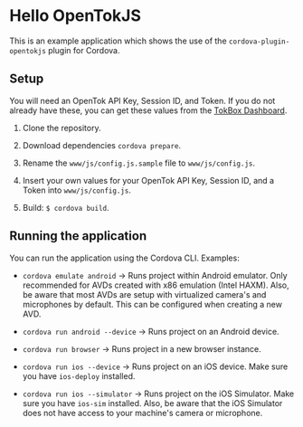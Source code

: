# Hello OpenTokJS

This is an example application which shows the use of the `cordova-plugin-opentokjs` plugin for
Cordova.

## Setup

You will need an OpenTok API Key, Session ID, and Token. If you do not already have these, you can
get these values from the [TokBox Dashboard](https://dashboard.tokbox.com).

1. Clone the repository.

2. Download dependencies `cordova prepare`.

3. Rename the `www/js/config.js.sample` file to `www/js/config.js`.

4. Insert your own values for your OpenTok API Key, Session ID, and a Token into `www/js/config.js`.

5. Build: `$ cordova build`.

## Running the application

You can run the application using the Cordova CLI. Examples:

*  `cordova emulate android` -> Runs project within Android emulator. Only recommended for AVDs
   created with x86 emulation (Intel HAXM). Also, be aware that most AVDs are setup with virtualized
   camera's and microphones by default. This can be configured when creating a new AVD.

*  `cordova run android --device` -> Runs project on an Android device.

*  `cordova run browser` -> Runs project in a new browser instance.

*  `cordova run ios --device` -> Runs project on an iOS device. Make sure you have `ios-deploy`
   installed.

*  `cordova run ios --simulator` -> Runs project on the iOS Simulator. Make sure you have `ios-sim`
   installed. Also, be aware that the iOS Simulator does not have access to your machine's camera
   or microphone.

